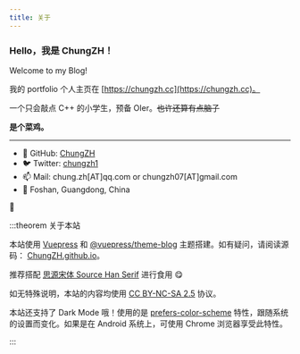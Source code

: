 ```yaml
---
title: 关于
---
```


### Hello，我是 ChungZH！

Welcome to my Blog!

我的 portfolio 个人主页在 [https://chungzh.cc](https://chungzh.cc)。

一个只会敲点 C++ 的小学生，预备 OIer。~~也许还算有点脑子~~

**是个菜鸡。**

---

- 🐙 GitHub: [ChungZH](https://github.com/ChungZH)
- 🐦 Twitter: [chungzh1](https://twitter.com/chungzh1)
- 📫 Mail: chung.zh[AT]qq.com or chungzh07[AT]gmail.com
- 📍 Foshan, Guangdong, China

💪

:::theorem 关于本站

本站使用 [Vuepress](https://github.com/vuejs/vuepress) 和 [@vuepress/theme-blog](https://github.com/vuepressjs/vuepress-theme-blog/) 主题搭建。如有疑问，请阅读源码： [ChungZH.github.io](https://github.com/ChungZH/ChungZH.github.io)。

推荐搭配 [思源宋体 Source Han Serif](https://github.com/adobe-fonts/source-han-serif) 进行食用 😋

如无特殊说明，本站的内容均使用 [CC BY-NC-SA 2.5](https://creativecommons.org/licenses/by-nc-sa/2.5/cn/) 协议。

本站还支持了 Dark Mode 哦！使用的是 [prefers-color-scheme](https://developer.mozilla.org/zh-CN/docs/Web/CSS/@media/prefers-color-scheme) 特性，跟随系统的设置而变化。如果是在 Android 系统上，可使用 Chrome 浏览器享受此特性。

:::

<Donate/>